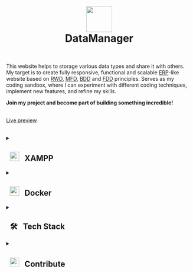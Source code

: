 # <div align="center"> <img src="https://github.com/SzymCode/DataManager/assets/107359025/652cd065-7449-4e9a-9564-3916fa3baedc" width="70"> <br> DataManager <br> </div>
<br>

This website helps to storage various data types and share it with others. My target is to create fully responsive, functional and scalable [ERP](https://en.wikipedia.org/wiki/Enterprise_resource_planning)-like website based on [RWD](https://en.wikipedia.org/wiki/Responsive_web_design), [MFD](https://medium.com/@Vincentxia77/what-is-mobile-first-design-why-its-important-how-to-make-it-7d3cf2e29d00), [BDD](https://en.wikipedia.org/wiki/Behavior-driven_development) and [FDD](https://en.wikipedia.org/wiki/Feature-driven_development) principles. Serves as my coding sandbox, where I can experiment with different coding techniques, implement new features, and refine my skills.

<b>Join my project and become part of building something incredible!</b>

<br><a href="https://data-manager.szymco.de">Live preview</a><br><br>

<details><summary> <h2> &nbsp; <img src="https://upload.wikimedia.org/wikipedia/commons/d/dc/XAMPP_Logo.png" height=25/> &nbsp; XAMPP </h2> </summary> <br>
<details><summary> 🛠️ Installation </summary>

- First make sure u have installed latest versions of [PHP](https://www.php.net), [Laravel](https://laravel.com/), [Vue.js](https://vuejs.org/), [Node.js](https://nodejs.org/en), [npm](https://www.npmjs.com), [XAMPP](https://www.apachefriends.org/pl/index.html) and [Composer](https://getcomposer.org/)

- I recommend use [nvm](https://github.com/nvm-sh/nvm/blob/master/README.md) for install latest supported versions of [Node.js](https://nodejs.org/en) and [npm](https://www.npmjs.com),

```
nvm use --lts
```

- Clone this repository

```
git clone https://github.com/SzymCode/DataManager.git
```

- Change *.env.example* file to *.env* in root directory

- Generate APP_KEY

```
php artisan key:generate
```

- Install modules in root directory

```bash
npm install
composer update

# if you want use storybook
cd storybook
npm install
```

### **Make sure u have installed all modules!**

- run XAMPP mysql server and create database
```bash
mysql -u root -p
create database datamanager
create database datamanager_test    # it's not necessary, only for tests
```

<br></details>

<details><summary> 🚀 Run </summary><br>

Root directory:

```bash
npm run dev
php artisan serve
```

<br></details>

<details><summary> ❓ Usage </summary><br>
<details><summary> Migrations </summary><br>

```bash
php artisan migrate:fresh --seed

# Reset database by dropping all tables and then run all migrations
# --seed flag runs the database seeders after the migrations
```

<br/></details>

<details><summary> Factories </summary><br>

```bash
php artisan tinker

# if you wish, you can specify count in factory() or attributes in create()
Article::factory(100)->create();
Contact::factory(100)->create();
User::factory(100)->create();

# for Spatie Activity model
Database\Factories\ActivityFactory::new()->count(100)->create();
```

<br/></details>

<details><summary> Tests </summary><br>

<img src="https://github.com/SzymCode/SzymCode/assets/107359025/ced20949-7b32-407b-a249-2dd9b117f5b2" height="15" /> &nbsp;Backend tests:
```bash
# run all tests
./vendor/bin/pest

# or specify group
./vendor/bin/pest --group=api

# defined tests groups:
api, article-api, contact-api, sitemap-api, user-api,
database, feature, global, unit,
commands, controllers, services, factories, migrations, models

# run all tests and check code coverage
./vendor/bin/pest --coverage
```
![Tests](https://github.com/SzymCode/DataManager/assets/107359025/160b61df-0ef8-4bb7-a84a-38ad1941e9f7)![Coverage](https://github.com/SzymCode/DataManager/assets/107359025/dec55c40-669b-4483-ae59-4ec21594e147)

<img src="https://static-00.iconduck.com/assets.00/cypress-icon-512x511-29zvfts6.png" height="15" /> &nbsp;Frontend tests:
```bash
npm run open
```

<img src="https://icons.veryicon.com/png/o/business/vscode-program-item-icon/storybook.png" height="15" /> &nbsp;Storybook:
```bash
cd storybook
yarn storybook
```

<br></details>

<details><summary> npm </summary><br>

1. Npm clean install - ```npm ci```
4. Vite build - ```npm run build```
5. Eslint fix - ```npm run lint```
6. Run prettier - ```npm run write```
7. Husky install - ```npm run prepare```

<br></details>

<details><summary> Sitemaps </summary><br>

Generate XML sitemap

```bash
php artisan sitemap:generate
```

</details></details><hr><br></details></details>




<details><summary> <h2> &nbsp; <img src="https://cdn4.iconfinder.com/data/icons/logos-and-brands/512/97_Docker_logo_logos-512.png" height=25/> &nbsp; Docker </h2> </summary> <br>
<details><summary> 🛠️ Installation </summary> <br>

- First make sure u have installed latest versions of [PHP](https://www.php.net), [Laravel](https://laravel.com/), [Vue.js](https://vuejs.org/), [Node.js](https://nodejs.org/en), [npm](https://www.npmjs.com), [Composer](https://getcomposer.org/) and [Docker](https://www.docker.com)

- I recommend use [nvm](https://github.com/nvm-sh/nvm/blob/master/README.md) for install latest supported versions of [Node.js](https://nodejs.org/en) and [npm](https://www.npmjs.com),

```
nvm use --lts
```

- Clone this repository

```
git clone https://github.com/SzymCode/DataManager.git
```

- Change .env.example file to .env in root directory

- Generate APP_KEY

```
php artisan key:generate
```

- Install modules in root directory

```bash
composer update
php artisan sail:install
sail npm install

# if you want use storybook
cd storybook
npm install
```

### **Make sure u have installed all modules!**

<br>

Possible problems:
- Error: EACCES: permission denied, mkdir '/var/www/html/node_modules': ```sudo chmod 777 -R DataManager``` or [Solution](https://stackoverflow.com/questions/49679808/error-eacces-permission-denied-mkdir-usr-local-lib-node-modules-node-sass-b)

<br></details>

<details><summary> 🚀 Run </summary> <br>

Root directory:

```bash
# run Docker containers in the background
sail start

# run command inside laravel.test container bash
sail npm run dev
```

**Remember to shutdown all XAMPP processes!**

Possible problems:
- Sail: no such file or directory found: [Solution 1](https://laravel.com/docs/10.x/sail#configuring-a-shell-alias), [Solution 2](https://stackoverflow.com/questions/71503871/laravel-error-laravel-sail-no-such-file-or-directory-found)
- Error starting userland proxy: listen tcp4 0.0.0.0:3306: bind: address already in use: ```sudo service mysql stop```

<br></details>

<details><summary> ❓ Usage </summary><br>

<details><summary> Migrations </summary><br>

```bash
sail artisan migrate:fresh --seed

# Reset database by dropping all tables and then run all migrations
# --seed flag runs the database seeders after the migrations
```

<br/></details>

<details><summary> Factories </summary><br>

```bash
sail tinker

# if you wish, you can specify count in factory() or attributes in create()
Article::factory(100)->create();
Contact::factory(100)->create();
User::factory(100)->create();

# for Spatie Activity model
Database\Factories\ActivityFactory::new()->count(100)->create();
```

<br/></details>

<details><summary> Tests </summary><br>

<img src="https://github.com/SzymCode/SzymCode/assets/107359025/ced20949-7b32-407b-a249-2dd9b117f5b2" height="15" /> &nbsp;Backend tests:
```bash
# run all tests
sail pest

# or specify group
sail pest --group=api

# defined tests groups:
api, article-api, contact-api, sitemap-api, user-api,
database, feature, global, unit,
commands, controllers, services, factories, migrations, models

# run all tests and check code coverage
sail pest --coverage
```

![Tests](https://github.com/SzymCode/DataManager/assets/107359025/160b61df-0ef8-4bb7-a84a-38ad1941e9f7)![Coverage](https://github.com/SzymCode/DataManager/assets/107359025/dec55c40-669b-4483-ae59-4ec21594e147)



<img src="https://static-00.iconduck.com/assets.00/cypress-icon-512x511-29zvfts6.png" height="15" /> &nbsp;Frontend tests:
```bash
npm run open  # For now I've not configured Cypress with Docker
```

<img src="https://icons.veryicon.com/png/o/business/vscode-program-item-icon/storybook.png" height="15" /> &nbsp;Storybook - visit ```localhost:6006``` after ```sail start```

<br></details>

<details><summary> npm </summary><br>

1. Npm clean install - ```sail npm ci```
4. Vite build - ```sail npm run build```
5. Eslint fix - ```sail npm run lint```
6. Run prettier - ```sail npm run write```
7. Husky install - ```sail npm run prepare```

<br></details>

<details><summary> Sitemaps </summary><br>

Generate XML sitemap

```bash
sail artisan sitemap:generate
```

</details></details><hr><br></details></details>

<details><summary> <h2> &nbsp; 🛠️ &nbsp; Tech Stack </h2> </summary> <br>
<div align="center">
  <img src="https://skillicons.dev/icons?i=php" height="35" />
  <img src="https://skillicons.dev/icons?i=ts" height="35" />
  <img src="https://skillicons.dev/icons?i=laravel" height="35" />
  <img src="https://skillicons.dev/icons?i=vue" height="35" />
  <img src="https://www.primefaces.org/wp-content/uploads/2019/12/primevue-logo.png" height="35" />
  <img src="https://skillicons.dev/icons?i=html" height="35" />
  <img src="https://skillicons.dev/icons?i=sass" height="35" />
  <img src="https://skillicons.dev/icons?i=docker" height="35" />
  <img src="https://skillicons.dev/icons?i=heroku" height="35" />
  <img src="https://skillicons.dev/icons?i=vite" height="35" />
  <img src="https://skillicons.dev/icons?i=mysql" height="35" />
  <img src="https://github.com/SzymCode/SzymCode/assets/107359025/ced20949-7b32-407b-a249-2dd9b117f5b2" height="33" />
  <img src="https://icons.veryicon.com/png/o/business/vscode-program-item-icon/storybook.png" height="35" />
  <img src="https://static-00.iconduck.com/assets.00/cypress-icon-512x511-29zvfts6.png" height="35" />
  <img src="https://cdn.jsdelivr.net/gh/devicons/devicon/icons/eslint/eslint-original.svg" height="35" />
  <img src="https://github.com/SzymCode/SzymCode/assets/107359025/a983a634-3e81-4a11-9281-0ef0bacfd187" height="35" />
  <img src="https://github.com/SzymCode/SzymCode/assets/107359025/712ed3a9-e9fa-4782-acff-140a4970ba88" height="35" />
</div>
<hr><br></details>

<details><summary> <h2> &nbsp; <img src="https://static-00.iconduck.com/assets.00/github-icon-2048x2048-823jqxdr.png" width="25"> &nbsp; Contribute </h2> </summary> <br>

Feel free to check [Project](https://github.com/users/SzymCode/projects/2) and [Issues](https://github.com/SzymCode/DataManager/issues) sections. <br>
Your skills and expertise will directly contribute to the success of our project, helping us achieve our goals and create an attractive portfolio.

<br></details>

